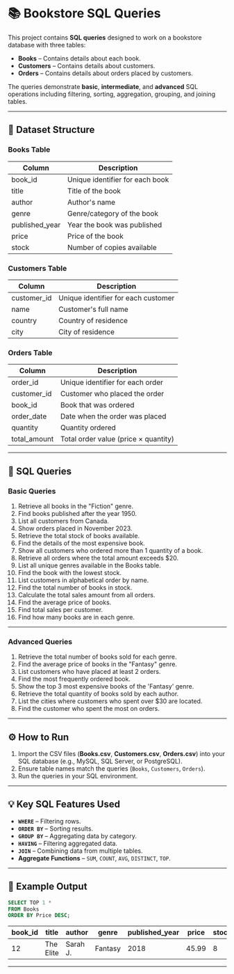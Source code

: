 

# 📚 Bookstore SQL Queries

This project contains **SQL queries** designed to work on a bookstore database with three tables:

* **Books** – Contains details about each book.
* **Customers** – Contains details about customers.
* **Orders** – Contains details about orders placed by customers.

The queries demonstrate **basic**, **intermediate**, and **advanced** SQL operations including filtering, sorting, aggregation, grouping, and joining tables.

---

## 📂 Dataset Structure

### **Books Table**

| Column          | Description                     |
| --------------- | ------------------------------- |
| book\_id        | Unique identifier for each book |
| title           | Title of the book               |
| author          | Author's name                   |
| genre           | Genre/category of the book      |
| published\_year | Year the book was published     |
| price           | Price of the book               |
| stock           | Number of copies available      |

### **Customers Table**

| Column       | Description                         |
| ------------ | ----------------------------------- |
| customer\_id | Unique identifier for each customer |
| name         | Customer's full name                |
| country      | Country of residence                |
| city         | City of residence                   |

### **Orders Table**

| Column        | Description                          |
| ------------- | ------------------------------------ |
| order\_id     | Unique identifier for each order     |
| customer\_id  | Customer who placed the order        |
| book\_id      | Book that was ordered                |
| order\_date   | Date when the order was placed       |
| quantity      | Quantity ordered                     |
| total\_amount | Total order value (price × quantity) |

---

## 📝 SQL Queries

### **Basic Queries**

1. Retrieve all books in the "Fiction" genre.
2. Find books published after the year 1950.
3. List all customers from Canada.
4. Show orders placed in November 2023.
5. Retrieve the total stock of books available.
6. Find the details of the most expensive book.
7. Show all customers who ordered more than 1 quantity of a book.
8. Retrieve all orders where the total amount exceeds \$20.
9. List all unique genres available in the Books table.
10. Find the book with the lowest stock.
11. List customers in alphabetical order by name.
12. Find the total number of books in stock.
13. Calculate the total sales amount from all orders.
14. Find the average price of books.
15. Find total sales per customer.
16. Find how many books are in each genre.

---

### **Advanced Queries**

1. Retrieve the total number of books sold for each genre.
2. Find the average price of books in the "Fantasy" genre.
3. List customers who have placed at least 2 orders.
4. Find the most frequently ordered book.
5. Show the top 3 most expensive books of the 'Fantasy' genre.
6. Retrieve the total quantity of books sold by each author.
7. List the cities where customers who spent over \$30 are located.
8. Find the customer who spent the most on orders.

---

## ⚙️ How to Run

1. Import the CSV files (**Books.csv**, **Customers.csv**, **Orders.csv**) into your SQL database (e.g., MySQL, SQL Server, or PostgreSQL).
2. Ensure table names match the queries (`Books`, `Customers`, `Orders`).
3. Run the queries in your SQL environment.

---

## 💡 Key SQL Features Used

* **`WHERE`** – Filtering rows.
* **`ORDER BY`** – Sorting results.
* **`GROUP BY`** – Aggregating data by category.
* **`HAVING`** – Filtering aggregated data.
* **`JOIN`** – Combining data from multiple tables.
* **Aggregate Functions** – `SUM`, `COUNT`, `AVG`, `DISTINCT`, `TOP`.

---

## 📌 Example Output


```sql
SELECT TOP 1 *
FROM Books
ORDER BY Price DESC;
```

| book\_id | title     | author   | genre   | published\_year | price | stock |
| -------- | --------- | -------- | ------- | --------------- | ----- | ----- |
| 12       | The Elite | Sarah J. | Fantasy | 2018            | 45.99 | 8     |

---

